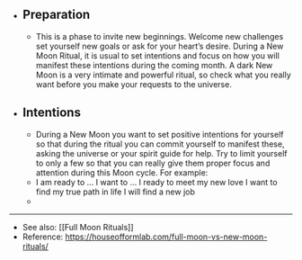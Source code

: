 - ## Preparation
	- This is a phase to invite new beginnings. Welcome new challenges set yourself new goals or ask for your heart’s desire. During a New Moon Ritual, it is usual to set intentions and focus on how you will manifest these intentions during the coming month. A dark New Moon is a very intimate and powerful ritual, so check what you really want before you make your requests to the universe.
- ## Intentions
	- During a New Moon you want to set positive intentions for yourself so that during the ritual you can commit yourself to manifest these, asking the universe or your spirit guide for help. Try to limit yourself to only a few so that you can really give them proper focus and attention during this Moon cycle. For example:
	- I am ready to …
	    I want to …
	    I ready to meet my new love
	    I want to find my true path in life
	    I will find a new job
	-
- ---
- See also: [[Full Moon Rituals]]
- Reference: https://houseofformlab.com/full-moon-vs-new-moon-rituals/